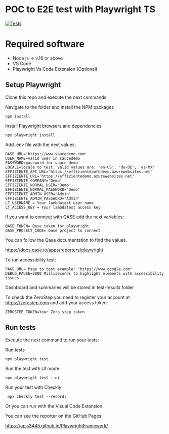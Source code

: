 # POC to E2E test with Playwright TS

[![Tests](https://github.com/apis3445/PlaywrightFramework/actions/workflows/main.yml/badge.svg)](https://github.com/apis3445/PlaywrightFramework/actions/workflows/main.yml)

# Required software

- Node js -> v.16 or above
- VS Code
- Playwright Vs Code Extension (Optional)

## Setup Playwright

Clone this repo and execute the next commands

Navigate to the folder and install the NPM packages

```console
npm install
```

Install Playwright browsers and dependencies

```console
npx playwright install
```

Add .env file with the next values:

```
BASE_URL='https://www.saucedemo.com'
USER_NAME=valid user in saucedemo
PASSWORD=password for sauce demo
LOCALE=locale to test. Valid values are: 'en-US', 'de-DE', 'es-MX'
EFFIZIENTE_API_URL='https://effizienteauthdemo.azurewebsites.net'
EFFIZIENTE_URL='https://effizientedemo.azurewebsites.net'
EFFIZIENTE_COMPANY='Demo'
EFFIZIENTE_NORMAL_USER='Demo'
EFFIZIENTE_NORMAL_PASSWORD='Demo'
EFFIZIENTE_ADMIN_USER='Admin'
EFFIZIENTE_ADMIN_PASSWORD='Admin'
LT_USERNAME = Your lambdatest user name
LT_ACCESS_KEY = Your lambdatest access key
```

If you want to connect with QASE add the next variables:

```
QASE_TOKEN= Qase token for playwright
QASE_PROJECT_CODE= Qase project to connect 
```

You can follow the Qase documentation to find the values.

https://docs.qase.io/apps/reporters/playwright

To run accessibility test:

```
PAGE_URL= Page to test example: "https://www.google.com"
DEBUG_PAUSE=2000 Milliseconds to highlight elements with accessibility issues.
```

Dashboard and summaries will be stored in test-results folder

To check the ZeroStep you need to register your account at https://zerostep.com and add your access token:

```
ZEROSTEP_TOKEN=Your Zero step token
```

## Run tests

Execute the next command to run your tests:

Run tests 

```console
npx playwright test
```

Run the test with UI mode

```console
npx playwright test --ui
```

Run your test with Checkly

```console
 npx checkly test --record;  
```

Or you can run with the Visual Code Extension

You can see the reporter on the GitHub Pages:

https://apis3445.github.io/PlaywrightFramework/
